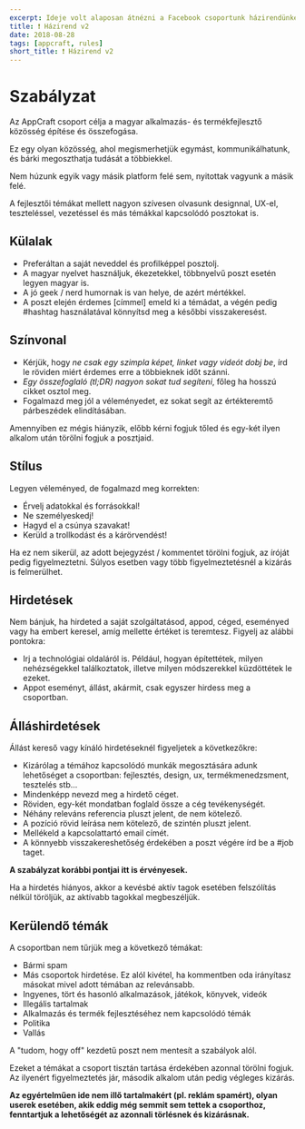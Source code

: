 ```yaml
---
excerpt: Ideje volt alaposan átnézni a Facebook csoportunk házirendünket és némiképp egyszerűsíteni rajta.
title: ❗ Házirend v2
date: 2018-08-28
tags: [appcraft, rules]
short_title: ❗ Házirend v2
---
```


# Szabályzat

Az AppCraft csoport célja a magyar alkalmazás- és termékfejlesztő közösség építése és összefogása.

Ez egy olyan közösség, ahol megismerhetjük egymást, kommunikálhatunk, és bárki megoszthatja tudását a többiekkel.

Nem húzunk egyik vagy másik platform felé sem, nyitottak vagyunk a másik felé.

A fejlesztői témákat mellett nagyon szívesen olvasunk designnal, UX-el, teszteléssel, vezetéssel és más témákkal kapcsolódó posztokat is.

## Külalak

- Preferáltan a saját neveddel és profilképpel posztolj.
- A magyar nyelvet használjuk, ékezetekkel, többnyelvű poszt esetén legyen magyar is.
- A jó geek / nerd humornak is van helye, de azért mértékkel.
- A poszt elején érdemes [címmel] emeld ki a témádat, a végén pedig #hashtag használatával könnyítsd meg a későbbi visszakeresést.

## Színvonal

- Kérjük, hogy *ne csak egy szimpla képet, linket vagy videót dobj be*, írd le röviden miért érdemes erre a többieknek időt szánni.
- *Egy összefoglaló (tl;DR) nagyon sokat tud segíteni*, főleg ha hosszú cikket osztol meg.
- Fogalmazd meg jól a véleményedet, ez sokat segít az értékteremtő párbeszédek elindításában.

Amennyiben ez mégis hiányzik, előbb kérni fogjuk tőled és egy-két ilyen alkalom után törölni fogjuk a posztjaid.

## Stílus
Legyen véleményed, de fogalmazd meg korrekten:
- Érvelj adatokkal és forrásokkal!
- Ne személyeskedj!
- Hagyd el a csúnya szavakat!
- Kerüld a trollkodást és a kárörvendést!

Ha ez nem sikerül, az adott bejegyzést / kommentet törölni fogjuk, az íróját pedig figyelmeztetni.
Súlyos esetben vagy több figyelmeztetésnél a kizárás is felmerülhet.

## Hirdetések

Nem bánjuk, ha hirdeted a saját szolgáltatásod, appod, céged, eseményed vagy ha embert keresel, amíg mellette
értéket is teremtesz. Figyelj az alábbi pontokra:

- Irj a technológiai oldaláról is. Például, hogyan építettétek, milyen nehézségekkel találkoztatok,
 illetve milyen módszerekkel küzdöttétek le ezeket.
- Appot eseményt, állást, akármit, csak egyszer hirdess meg a csoportban.

## Álláshirdetések

Állást kereső vagy kínáló hirdetéseknél figyeljetek a következőkre:

- Kizárólag a témához kapcsolódó munkák megosztására adunk lehetőséget a csoportban: fejlesztés,
  design, ux, termékmenedzsment, tesztelés stb...
- Mindenképp nevezd meg a hirdető céget.
- Röviden, egy-két mondatban foglald össze a cég tevékenységét.
- Néhány releváns referencia pluszt jelent, de nem kötelező.
- A pozíció rövid leírása nem kötelező, de szintén pluszt jelent.
- Mellékeld a kapcsolattartó email címét.
- A könnyebb visszakereshetőség érdekében a poszt végére írd be a #job taget.

**A szabályzat korábbi pontjai itt is érvényesek.**

Ha a hirdetés hiányos, akkor a kevésbé aktív tagok esetében felszólítás nélkül töröljük, az aktívabb tagokkal megbeszéljük.

## Kerülendő témák

A csoportban nem tűrjük meg a következő témákat:
- Bármi spam
- Más csoportok hirdetése. Ez alól kivétel, ha kommentben oda irányítasz másokat mivel adott témában az relevánsabb.
- Ingyenes, tört és hasonló alkalmazások, játékok, könyvek, videók
- Illegális tartalmak
- Alkalmazás és termék fejlesztéséhez nem kapcsolódó témák
- Politika
- Vallás

A "tudom, hogy off" kezdetű poszt nem mentesít a szabályok alól.

Ezeket a témákat a csoport tisztán tartása érdekében azonnal törölni fogjuk. Az ilyenért figyelmeztetés jár,
második alkalom után pedig végleges kizárás.

**Az egyértelműen ide nem illő tartalmakért (pl. reklám spamért), olyan userek esetében, akik eddig még semmit sem tettek a
csoporthoz, fenntartjuk a lehetőségét az azonnali törlésnek és kizárásnak.**
